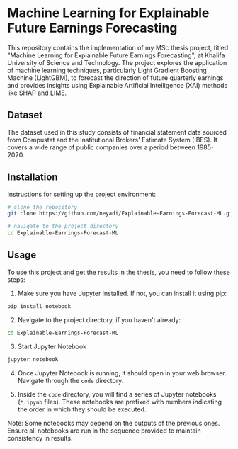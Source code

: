 # Machine Learning for Explainable Future Earnings Forecasting

This repository contains the implementation of my MSc thesis project, titled "Machine Learning for Explainable Future Earnings Forecasting", at Khalifa University of Science and Technology. The project explores the application of machine learning techniques, particularly Light Gradient Boosting Machine (LightGBM), to forecast the direction of future quarterly earnings and provides insights using Explainable Artificial Intelligence (XAI) methods like SHAP and LIME.

## Dataset

The dataset used in this study consists of financial statement data sourced from Compustat and the Institutional Brokers' Estimate System (IBES). It covers a wide range of public companies over a period between 1985-2020.

## Installation

Instructions for setting up the project environment:

```bash
# clone the repository
git clone https://github.com/neyadi/Explainable-Earnings-Forecast-ML.git

# navigate to the project directory
cd Explainable-Earnings-Forecast-ML
```

## Usage

To use this project and get the results in the thesis, you need to follow these steps:

1. Make sure you have Jupyter installed. If not, you can install it using pip:
```bash
pip install notebook
```

2. Navigate to the project directory, if you haven't already:
```bash
cd Explainable-Earnings-Forecast-ML
```

3. Start Jupyter Notebook
```bash
jupyter notebook
```

4. Once Jupyter Notebook is running, it should open in your web browser. Navigate through the `code` directory.
   
5. Inside the `code` directory, you will find a series of Jupyter notebooks (`*.ipynb` files). These notebooks are prefixed with numbers indicating the order in which they should be executed.

Note: Some notebooks may depend on the outputs of the previous ones. Ensure all notebooks are run in the sequence provided to maintain consistency in results.




